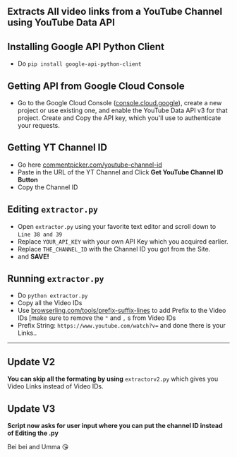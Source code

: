 
Extracts All video links from a YouTube Channel using YouTube Data API
-----------------
## Installing Google API Python Client
 - Do `pip install google-api-python-client`
 ## Getting API from Google Cloud Console
 - Go to the Google Cloud Console ([console.cloud.google](https://console.cloud.google.com/)), create a new project or use existing one, and enable the YouTube Data API v3 for that project. Create and Copy the API key, which you'll use to authenticate your requests.
 ## Getting YT Channel ID
 
 - Go here [commentpicker.com/youtube-channel-id](https://commentpicker.com/youtube-channel-id.php)
 - Paste in the URL of the YT Channel and Click **Get YouTube Channel ID Button**
 - Copy the Channel ID
 ## Editing `extractor.py`
 
 - Open `extractor.py` using your favorite text editor and scroll down to `Line 38 and 39`
 - Replace `YOUR_API_KEY` with your own API Key which you acquired earlier.
 - Replace `THE_CHANNEL_ID` with the Channel ID you got from the Site.
 - and **SAVE!**
## Running `extractor.py`
 - Do `python extractor.py`
 - Copy all the Video IDs
 - Use [browserling.com/tools/prefix-suffix-lines](https://www.browserling.com/tools/prefix-suffix-lines) to add Prefix to the Video IDs [make sure to remove the `"` and `,` s from Video IDs
 - Prefix String: `https://www.youtube.com/watch?v=` and done there is your Links..
----------------
## Update V2
 **You can skip all the formating by using** `extractorv2.py` which gives you Video Links instead of Video IDs.

 ## Update V3
 **Script now asks for user input where you can put the channel ID instead of Editing the .py**

Bei bei and Umma 😘
